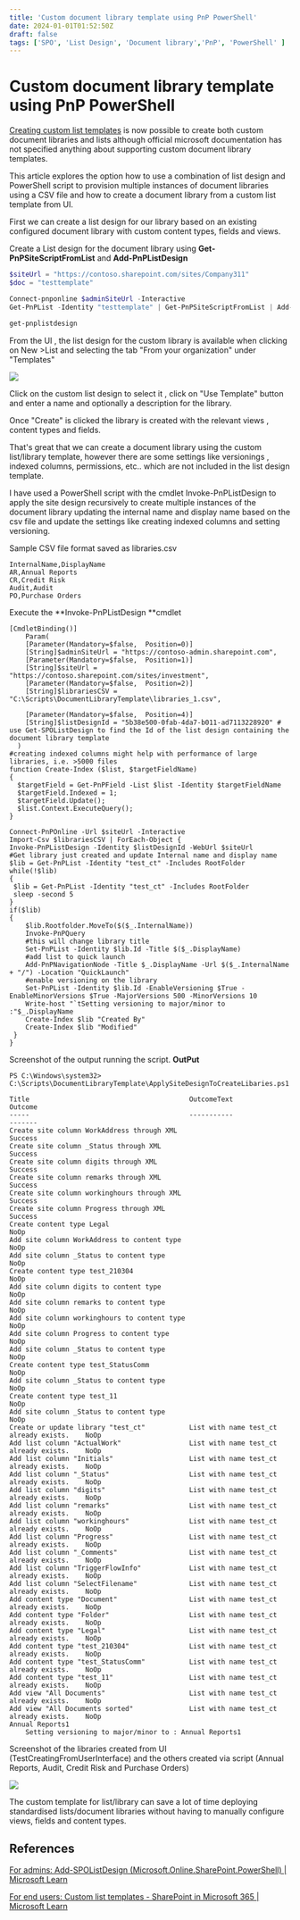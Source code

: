 ```yaml
---
title: 'Custom document library template using PnP PowerShell'
date: 2024-01-01T01:52:50Z
draft: false
tags: ['SPO', 'List Design', 'Document library','PnP', 'PowerShell' ]
---
```


# Custom document library template using PnP PowerShell
 
[Creating custom list templates](https://docs.microsoft.com/en-us/sharepoint/lists-custom-template?wt.mc_id=MVP_308367) is now possible to create both custom document libraries and lists although official microsoft documentation has not specified anything about supporting custom document library templates.

This article explores the option how to use a combination of list design and PowerShell script to provision multiple instances of document libraries using a CSV file and how to create a document library from a custom list template from UI.

First we can create a list design for our library based on an existing configured document library with custom content types, fields and views.

Create a List design for the document library using **Get-PnPSiteScriptFromList** and **Add-PnPListDesign**

```PowerShell
$siteUrl = "https://contoso.sharepoint.com/sites/Company311"
$doc = "testtemplate"

Connect-pnponline $adminSiteUrl -Interactive
Get-PnPList -Identity "testtemplate" | Get-PnPSiteScriptFromList | Add-PnPSiteScript -Title "testtemplate doc lib" | Add-PnPListDesign -Title "testtemplate doc lib" -Description "Deploy testtemplate doc lib" -ListColor Pink -ListIcon BullseyeTarget

get-pnplistdesign
```

From the UI , the list design for the custom library is available when clicking on New >List and selecting the tab "From your organization" under "Templates"

[![](https://reshmeeauckloo.files.wordpress.com/2021/10/image.png?w=421)](https://reshmeeauckloo.files.wordpress.com/2021/10/image.png)

Click on the custom list design to select it , click on "Use Template" button and enter a name and optionally a description for the library. 

Once "Create" is clicked the library is created with the relevant views , content types and fields.

That's great that we can create a document library using the custom list/library template, however there are some settings like versionings , indexed columns, permissions, etc.. which are not included in the list design template. 

I have used a PowerShell script with the cmdlet Invoke-PnPListDesign to apply the site design recursively to create multiple instances of the document library updating the internal name and display name based on the csv file and update the settings like creating indexed columns and setting versioning.

Sample CSV file format saved as libraries.csv

```
InternalName,DisplayName
AR,Annual Reports
CR,Credit Risk
Audit,Audit
PO,Purchase Orders
```

Execute the **Invoke-PnPListDesign **cmdlet

```
[CmdletBinding()] 
    Param(
    [Parameter(Mandatory=$false,  Position=0)]
    [String]$adminSiteUrl = "https://contoso-admin.sharepoint.com",
    [Parameter(Mandatory=$false,  Position=1)]
    [String]$siteUrl =  "https://contoso.sharepoint.com/sites/investment",
    [Parameter(Mandatory=$false,  Position=2)]
    [String]$librariesCSV =  "C:\Scripts\DocumentLibraryTemplate\libraries_1.csv",

    [Parameter(Mandatory=$false,  Position=4)]
    [String]$listDesignId = "5b38e500-0fab-4da7-b011-ad7113228920" # use Get-SPOListDesign to find the Id of the list design containing the document library template
  )
#creating indexed columns might help with performance of large libraries, i.e. >5000 files
function Create-Index ($list, $targetFieldName)
{
  $targetField = Get-PnPField -List $list -Identity $targetFieldName
  $targetField.Indexed = 1;
  $targetField.Update();
  $list.Context.ExecuteQuery();
}

Connect-PnPOnline -Url $siteUrl -Interactive
Import-Csv $librariesCSV | ForEach-Object {
Invoke-PnPListDesign -Identity $listDesignId -WebUrl $siteUrl
#Get library just created and update Internal name and display name
$lib = Get-PnPList -Identity "test_ct" -Includes RootFolder
while(!$lib)
{
 $lib = Get-PnPList -Identity "test_ct" -Includes RootFolder
 sleep -second 5
}
if($lib)
{
    $lib.Rootfolder.MoveTo($($_.InternalName))  
    Invoke-PnPQuery  
    #this will change library title  
    Set-PnPList -Identity $lib.Id -Title $($_.DisplayName)
    #add list to quick launch
    Add-PnPNavigationNode -Title $_.DisplayName -Url $($_.InternalName + "/") -Location "QuickLaunch"
    #enable versioning on the library
    Set-PnPList -Identity $lib.Id -EnableVersioning $True -EnableMinorVersions $True -MajorVersions 500 -MinorVersions 10
    Write-host "`tSetting versioning to major/minor to :"$_.DisplayName
    Create-Index $lib "Created By"
    Create-Index $lib "Modified"
 }
} 
```

Screenshot of the output running the script. **OutPut**

```
PS C:\Windows\system32> C:\Scripts\DocumentLibraryTemplate\ApplySiteDesignToCreateLibaries.ps1

Title                                        OutcomeText                            Outcome
-----                                        -----------                            -------
Create site column WorkAddress through XML                                          Success
Create site column _Status through XML                                              Success
Create site column digits through XML                                               Success
Create site column remarks through XML                                              Success
Create site column workinghours through XML                                         Success
Create site column Progress through XML                                             Success
Create content type Legal                                                              NoOp
Add site column WorkAddress to content type                                            NoOp
Add site column _Status to content type                                                NoOp
Create content type test_210304                                                        NoOp
Add site column digits to content type                                                 NoOp
Add site column remarks to content type                                                NoOp
Add site column workinghours to content type                                           NoOp
Add site column Progress to content type                                               NoOp
Add site column _Status to content type                                                NoOp
Create content type test_StatusComm                                                    NoOp
Add site column _Status to content type                                                NoOp
Create content type test_11                                                            NoOp
Add site column _Status to content type                                                NoOp
Create or update library "test_ct"           List with name test_ct already exists.    NoOp
Add list column "ActualWork"                 List with name test_ct already exists.    NoOp
Add list column "Initials"                   List with name test_ct already exists.    NoOp
Add list column "_Status"                    List with name test_ct already exists.    NoOp
Add list column "digits"                     List with name test_ct already exists.    NoOp
Add list column "remarks"                    List with name test_ct already exists.    NoOp
Add list column "workinghours"               List with name test_ct already exists.    NoOp
Add list column "Progress"                   List with name test_ct already exists.    NoOp
Add list column "_Comments"                  List with name test_ct already exists.    NoOp
Add list column "TriggerFlowInfo"            List with name test_ct already exists.    NoOp
Add list column "SelectFilename"             List with name test_ct already exists.    NoOp
Add content type "Document"                  List with name test_ct already exists.    NoOp
Add content type "Folder"                    List with name test_ct already exists.    NoOp
Add content type "Legal"                     List with name test_ct already exists.    NoOp
Add content type "test_210304"               List with name test_ct already exists.    NoOp
Add content type "test_StatusComm"           List with name test_ct already exists.    NoOp
Add content type "test_11"                   List with name test_ct already exists.    NoOp
Add view "All Documents"                     List with name test_ct already exists.    NoOp
Add view "All Documents sorted"              List with name test_ct already exists.    NoOp
Annual Reports1                                                                            
	Setting versioning to major/minor to : Annual Reports1 
```

Screenshot of the libraries created from UI (TestCreatingFromUserInterface) and the others created via script (Annual Reports, Audit, Credit Risk and Purchase Orders)

[![](https://reshmeeauckloo.files.wordpress.com/2021/10/image-1.png?w=1024)](https://reshmeeauckloo.files.wordpress.com/2021/10/image-1.png)

The custom template for list/library can save a lot of time deploying standardised lists/document libraries without having to manually configure views, fields and content types.

## References

[For admins: Add-SPOListDesign (Microsoft.Online.SharePoint.PowerShell) | Microsoft Learn](https://learn.microsoft.com/powershell/module/sharepoint-online/add-spolistdesign?view=sharepoint-ps?wt.mc_id=MVP_308367)

[For end users: Custom list templates - SharePoint in Microsoft 365 | Microsoft Learn](https://learn.microsoft.com/sharepoint/lists-custom-template?wt.mc_id=MVP_308367)